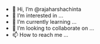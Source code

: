 - 👋 Hi, I’m @rajaharshachinta
- 👀 I’m interested in ...
- 🌱 I’m currently learning ...
- 💞️ I’m looking to collaborate on ...
- 📫 How to reach me ...

<!---
rajaharshachinta/rajaharshachinta is a ✨ special ✨ repository because its `README.md` (this file) appears on your GitHub profile.
You can click the Preview link to take a look at your changes.
--->
